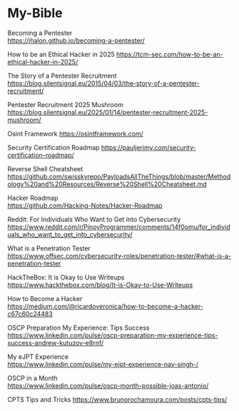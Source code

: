 # My-Bible

Becoming a Pentester  
https://jhalon.github.io/becoming-a-pentester/

How to be an Ethical Hacker in 2025
https://tcm-sec.com/how-to-be-an-ethical-hacker-in-2025/

The Story of a Pentester Recruitment  
https://blog.silentsignal.eu/2015/04/03/the-story-of-a-pentester-recruitment/

Pentester Recruitment 2025 Mushroom
https://blog.silentsignal.eu/2025/01/14/pentester-recruitment-2025-mushroom/

Osint Framework
https://osintframework.com/

Security Certification Roadmap
https://pauljerimy.com/security-certification-roadmap/

Reverse Shell Cheatsheet  
https://github.com/swisskyrepo/PayloadsAllTheThings/blob/master/Methodology%20and%20Resources/Reverse%20Shell%20Cheatsheet.md

Hacker Roadmap  
https://github.com/Hacking-Notes/Hacker-Roadmap

Reddit: For Individuals Who Want to Get into Cybersecurity  
https://www.reddit.com/r/PinoyProgrammer/comments/14f0omu/for_individuals_who_want_to_get_into_cybersecurity/

What is a Penetration Tester  
https://www.offsec.com/cybersecurity-roles/penetration-tester/#what-is-a-penetration-tester

HackTheBox: It is Okay to Use Writeups  
https://www.hackthebox.com/blog/It-is-Okay-to-Use-Writeups

How to Become a Hacker  
https://medium.com/@ricardoveronica/how-to-become-a-hacker-c67c60c24483

OSCP Preparation My Experience: Tips Success  
https://www.linkedin.com/pulse/oscp-preparation-my-experience-tips-success-andrew-kutuzov-e8rnf/

My eJPT Experience  
https://www.linkedin.com/pulse/my-ejpt-experience-nav-singh-/

OSCP in a Month  
https://www.linkedin.com/pulse/oscp-month-possible-joas-antonio/

CPTS Tips and Tricks
https://www.brunorochamoura.com/posts/cpts-tips/
